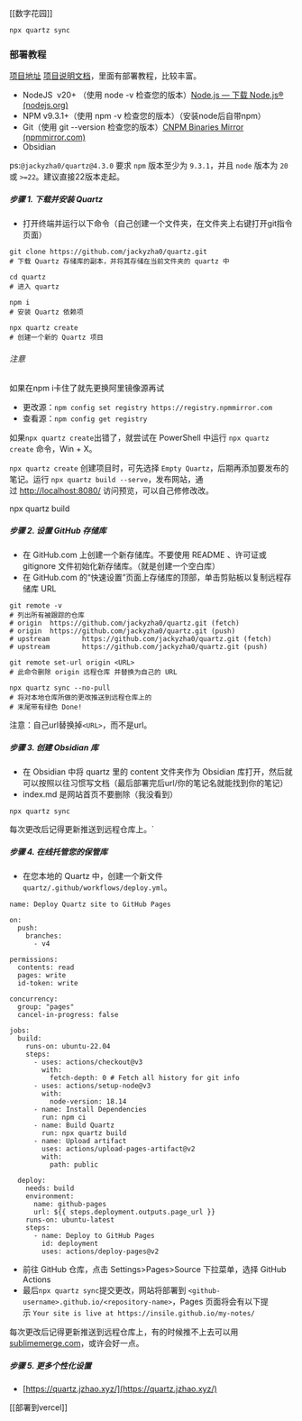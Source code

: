 [[数字花园]]


```
npx quartz sync
````
### 部署教程
[项目地址](https://github.com/jackyzha0/quartz)
[项目说明文档](https://quartz.jzhao.xyz/)，里面有部署教程，比较丰富。

- NodeJS  v20+ （使用 node -v 检查您的版本）[Node.js — 下载 Node.js® (nodejs.org)](https://nodejs.org/zh-cn/download/prebuilt-installer)
- NPM v9.3.1+（使用 npm -v 检查您的版本）（安装node后自带npm）
- Git（使用 git --version 检查您的版本）[CNPM Binaries Mirror (npmmirror.com)](https://registry.npmmirror.com/binary.html?path=git-for-windows/)
- Obsidian

ps:`@jackyzha0/quartz@4.3.0` 要求 `npm` 版本至少为 `9.3.1`，并且 `node` 版本为 `20` 或 `>=22`。建议直接22版本走起。
##### 步骤 1. 下载并安装 Quartz

- 打开终端并运行以下命令（自己创建一个文件夹，在文件夹上右键打开git指令页面）
```
git clone https://github.com/jackyzha0/quartz.git
# 下载 Quartz 存储库的副本，并将其存储在当前文件夹的 quartz 中
 
cd quartz
# 进入 quartz
 
npm i
# 安装 Quartz 依赖项
 
npx quartz create
# 创建一个新的 Quartz 项目
````

###### 注意
如果在npm i卡住了就先更换阿里镜像源再试

- 更改源：`npm config set registry https://registry.npmmirror.com`
- 查看源：`npm config get registry`

如果`npx quartz create`出错了，就尝试在 PowerShell 中运行 `npx quartz create` 命令，Win + X。

`npx quartz create` 创建项目时，可先选择 `Empty Quartz`，后期再添加要发布的笔记。运行 `npx quartz build --serve`，发布网站，通过 [http://localhost:8080/](http://localhost:8080/) 访问预览，可以自己修修改改。

npx quartz build
##### 步骤 2. 设置 GitHub 存储库

- 在 GitHub.com 上创建一个新存储库。不要使用 README 、许可证或 gitignore 文件初始化新存储库。（就是创建一个空白库）
- 在 GitHub.com 的“快速设置”页面上存储库的顶部，单击剪贴板以复制远程存储库 URL

```
git remote -v
# 列出所有被跟踪的仓库
# origin  https://github.com/jackyzha0/quartz.git (fetch)
# origin  https://github.com/jackyzha0/quartz.git (push)
# upstream        https://github.com/jackyzha0/quartz.git (fetch)
# upstream        https://github.com/jackyzha0/quartz.git (push)
 
git remote set-url origin <URL>
# 此命令删除 origin 远程仓库 并替换为自己的 URL
 
npx quartz sync --no-pull
# 将对本地仓库所做的更改推送到远程仓库上的
# 末尾带有绿色 Done! 
````

注意：自己url替换掉`<URL>`，而不是url。

##### 步骤 3. 创建 Obsidian 库

- 在 Obsidian 中将 quartz 里的 content 文件夹作为 Obsidian 库打开，然后就可以按照以往习惯写文档（最后部署完后url/你的笔记名就能找到你的笔记）
- index.md 是网站首页不要删除（我没看到）

```
npx quartz sync
````

每次更改后记得更新推送到远程仓库上。`

##### 步骤 4. 在线托管您的保管库

- 在您本地的 Quartz 中，创建一个新文件`quartz/.github/workflows/deploy.yml`。


```
name: Deploy Quartz site to GitHub Pages
 
on:
  push:
    branches:
      - v4
 
permissions:
  contents: read
  pages: write
  id-token: write
 
concurrency:
  group: "pages"
  cancel-in-progress: false
 
jobs:
  build:
    runs-on: ubuntu-22.04
    steps:
      - uses: actions/checkout@v3
        with:
          fetch-depth: 0 # Fetch all history for git info
      - uses: actions/setup-node@v3
        with:
          node-version: 18.14
      - name: Install Dependencies
        run: npm ci
      - name: Build Quartz
        run: npx quartz build
      - name: Upload artifact
        uses: actions/upload-pages-artifact@v2
        with:
          path: public
 
  deploy:
    needs: build
    environment:
      name: github-pages
      url: ${{ steps.deployment.outputs.page_url }}
    runs-on: ubuntu-latest
    steps:
      - name: Deploy to GitHub Pages
        id: deployment
        uses: actions/deploy-pages@v2
````

- 前往 GitHub 仓库，点击 Settings>Pages>Source 下拉菜单，选择 GitHub Actions
- 最后`npx quartz sync`提交更改，网站将部署到 `<github-username>.github.io/<repository-name>`，Pages 页面将会有以下提示 `Your site is live at https://insile.github.io/my-notes/`

每次更改后记得更新推送到远程仓库上，有的时候推不上去可以用[sublimemerge.com](https://www.sublimemerge.com/)，或许会好一点。

##### 步骤 5. 更多个性化设置

- [https://quartz.jzhao.xyz/](https://quartz.jzhao.xyz/)

[[部署到vercel]]